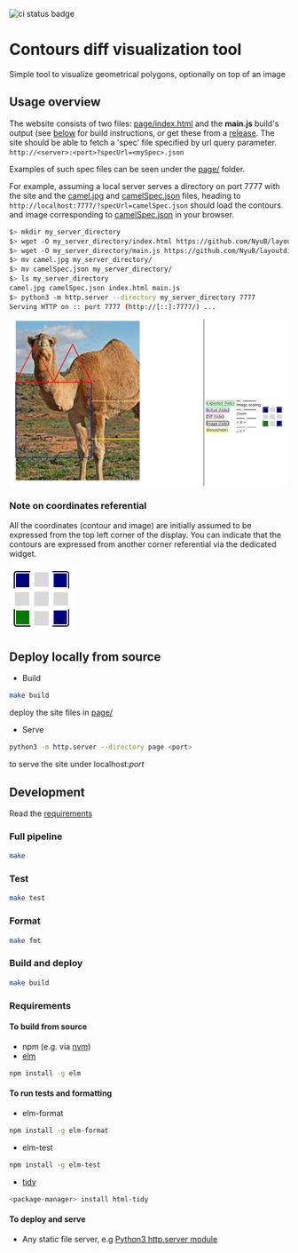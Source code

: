 ![ci status badge](https://github.com/NyuB/layoutdiff/actions/workflows/ci.yml/badge.svg)

# Contours diff visualization tool

Simple tool to visualize geometrical polygons, optionally on top of an image

## Usage overview

The website consists of two files: [page/index.html](page/index.html) and  the **main.js** build's output (see [below](#build-and-deploy) for build instructions, or get these from a [release](https://github.com/NyuB/layoutdiff/releases).
The site should be able to fetch a 'spec' file specified by url query parameter.
`http://<server>:<port>?specUrl=<mySpec>.json`

Examples of such spec files can be seen under the [page/](page/) folder.

For example, assuming a local server serves a directory on port 7777 with the site and the [camel.jpg](page/camel.jpg) and [camelSpec.json](page/camelSpec.json) files, heading to `http://localhost:7777/?specUrl=camelSpec.json` should load the contours and image corresponding to [camelSpec.json](page/camelSpec.json) in your browser.

```bash
$> mkdir my_server_directory
$> wget -O my_server_directory/index.html https://github.com/NyuB/layoutdiff/releases/download/snapshot/index.html
$> wget -O my_server_directory/main.js https://github.com/NyuB/layoutdiff/releases/download/snapshot/main.js
$> mv camel.jpg my_server_directory/
$> mv camelSpec.json my_server_directory/
$> ls my_server_directory
camel.jpg camelSpec.json index.html main.js
$> python3 -m http.server --directory my_server_directory 7777
Serving HTTP on :: port 7777 (http://[::]:7777/) ...
```

![camelSpec screenshot](docs/images/CamelCapture.PNG)

### Note on coordinates referential

All the coordinates (contour and image) are initially assumed to be expressed from the top left corner of the display. You can indicate that the contours are expressed from another corner referential via the dedicated widget.

![bottom left corner selectedt](docs/images/CornerReferential.PNG)


## Deploy locally from source
+ Build
```bash
make build
```
deploy the site files in [page/](page/)
+ Serve 
```bash
python3 -m http.server --directory page <port>
```
to serve the site under localhost:*port*

## Development

Read the [requirements](#requirements)

### Full pipeline
```bash
make
```
### Test
```bash
make test
```
### Format
```bash
make fmt
```
### Build and deploy
```bash
make build
```
### Requirements

#### To build from source
+ npm (e.g. via [nvm](https://github.com/nvm-sh/nvm))
+ [elm](https://elm-lang.org/) 
```bash
npm install -g elm
```

#### To run tests and formatting

+ elm-format 
```bash
npm install -g elm-format
```
+ elm-test 
```bash
npm install -g elm-test
```
+ [tidy](https://www.html-tidy.org/) 
```bash
<package-manager> install html-tidy
```

#### To deploy and serve

+ Any static file server, e.g [Python3 http.server module](https://docs.python.org/3/library/http.server.html)
